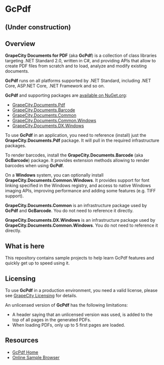 # GcPdf

## (Under construction)

## Overview

**GrapeCity Documents for PDF** (aka **GcPdf**) is a collection of class libraries targeting .NET Standard 2.0, written in C#, and providing APIs that allow to create PDF files from scratch and to load, analyze and modify existing documents.

**GcPdf** runs on all platforms supported by .NET Standard, including .NET Core, ASP.NET Core, .NET Framework and so on.

**GcPdf** and supporting packages are [available on NuGet.org](https://www.nuget.org/packages?q=grapecity.documents):

- [GrapeCity.Documents.Pdf](https://www.nuget.org/packages/GrapeCity.Documents.Pdf/)
- [GrapeCity.Documents.Barcode](https://www.nuget.org/packages/GrapeCity.Documents.Barcode/)
- [GrapeCity.Documents.Common](https://www.nuget.org/packages/GrapeCity.Documents.Common/)
- [GrapeCity.Documents.Common.Windows](https://www.nuget.org/packages/GrapeCity.Common.Windows/)
- [GrapeCity.Documents.DX.Windows](https://www.nuget.org/packages/GrapeCity.DX.Windows/)

To use **GcPdf**  in an application, you need to reference (install) just the **GrapeCity.Documents.Pdf** package. It will pull in the required infrastructure packages.

To render barcodes, install the **GrapeCity.Documents.Barcode** (aka **GcBarcode**) package. It provides extension methods allowing to render barcodes when using **GcPdf**.

On a **Windows** system, you can optionally install **GrapeCity.Documents.Common.Windows**. It provides support for font linking specified in the Windows registry, and access to native Windows imaging APIs, improving performance and adding some features (e.g. TIFF support).

**GrapeCity.Documents.Common** is an infrastructure package used by **GcPdf** and **GcBarcode**. You do not need to reference it directly. 

**GrapeCity.Documents.DX.Windows** is an infrastructure package used by
**GrapeCity.Documents.Common.Windows**. You do not need to reference
it directly.

## What is here

This repository contains sample projects to help learn GcPdf features and quickly get up to speed using it.

## Licensing

To use **GcPdf** in a production environment, you need a valid license, please see [GrapeCity Licensing](https://www.grapecity.com/en/licensing/grapecity/) for details.

An unlicensed version of **GcPdf** has the following limitations:

- A header saying that an unlicensed version was used, is added to the top of all pages in the generated PDFs.
- When loading PDFs, only up to 5 first pages are loaded.


## Resources

- [GcPdf Home](https://www.grapecity.com/en/documents-api-pdf)
- [Online Sample Browser](http://demos.componentone.com/gcdocs/gcpdf)

